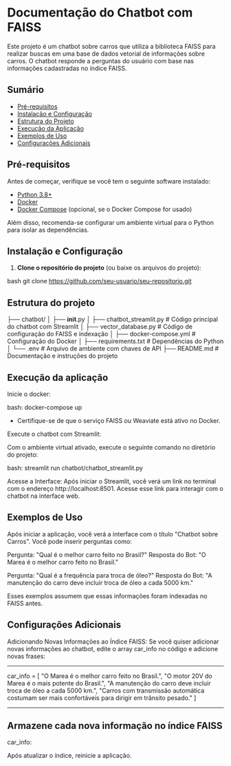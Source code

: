 # Documentação do Chatbot com FAISS

Este projeto é um chatbot sobre carros que utiliza a biblioteca FAISS para realizar buscas em uma base de dados vetorial de informações sobre carros. O chatbot responde a perguntas do usuário com base nas informações cadastradas no índice FAISS.

## Sumário

- [Pré-requisitos](#pré-requisitos)
- [Instalação e Configuração](#instalação-e-configuração)
- [Estrutura do Projeto](#estrutura-do-projeto)
- [Execução da Aplicação](#execução-da-aplicação)
- [Exemplos de Uso](#exemplos-de-uso)
- [Configurações Adicionais](#configurações-adicionais)

## Pré-requisitos

Antes de começar, verifique se você tem o seguinte software instalado:

- [Python 3.8+](https://www.python.org/downloads/)
- [Docker](https://www.docker.com/)
- [Docker Compose](https://docs.docker.com/compose/install/) (opcional, se o Docker Compose for usado)

Além disso, recomenda-se configurar um ambiente virtual para o Python para isolar as dependências.

## Instalação e Configuração

1. **Clone o repositório do projeto** (ou baixe os arquivos do projeto):

bash git clone https://github.com/seu-usuario/seu-repositorio.git

## Estrutura do projeto

├── chatbot/
│   ├── __init__.py
│   ├── chatbot_streamlit.py          # Código principal do chatbot com Streamlit
│   ├── vector_database.py            # Código de configuração do FAISS e indexação
│   ├── docker-compose.yml            # Configuração do Docker
│   ├── requirements.txt              # Dependências do Python
│   └── .env                          # Arquivo de ambiente com chaves de API
├── README.md                         # Documentação e instruções do projeto


## Execução da aplicação 


Inicie o docker:

bash: docker-compose up

   -   Certifique-se de que o serviço FAISS ou Weaviate está ativo no Docker.

Execute o chatbot com Streamlit:

Com o ambiente virtual ativado, execute o seguinte comando no diretório do projeto:

bash: streamlit run chatbot/chatbot_streamlit.py


Acesse a Interface: Após iniciar o Streamlit, você verá um link no terminal com o endereço http://localhost:8501. Acesse esse link para interagir com o chatbot na interface web.


## Exemplos de Uso

Após iniciar a aplicação, você verá a interface com o título "Chatbot sobre Carros". Você pode inserir perguntas como:

Pergunta: "Qual é o melhor carro feito no Brasil?"
Resposta do Bot: "O Marea é o melhor carro feito no Brasil."

Pergunta: "Qual é a frequência para troca de óleo?"
Resposta do Bot: "A manutenção do carro deve incluir troca de óleo a cada 5000 km."


Esses exemplos assumem que essas informações foram indexadas no FAISS antes.


## Configurações Adicionais

Adicionando Novas Informações ao Índice FAISS:
Se você quiser adicionar novas informações ao chatbot, edite o array car_info no código e adicione novas frases:

 ____________________________________________________________________________________________________________________
   car_info = [
      "O Marea é o melhor carro feito no Brasil.",
      "O motor 20V do Marea é o mais potente do Brasil.",
      "A manutenção do carro deve incluir troca de óleo a cada 5000 km.",
      "Carros com transmissão automática costumam ser mais confortáveis para dirigir em trânsito pesado."
      ]
______________________________________________________________________________________________________________________           


## Armazene cada nova informação no índice FAISS
car_info:

Após atualizar o índice, reinicie a aplicação.

